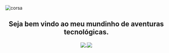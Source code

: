 <!--
**izaelgs/izaelgs** is a ✨ _special_ ✨ repository because its `README.md` (this file) appears on your GitHub profile.

Here are some ideas to get you started:

- 🔭 I’m currently working on ...
- 🌱 I’m currently learning ...
- 👯 I’m looking to collaborate on ...
- 🤔 I’m looking for help with ...
- 💬 Ask me about ...
- 📫 How to reach me: ...
- 😄 Pronouns: ...
- ⚡ Fun fact: ...
-->
![corsa](https://user-images.githubusercontent.com/72363296/123556527-0d030280-d762-11eb-92b1-944440dee84f.png)

<h2 align="center">
  Seja bem vindo ao meu mundinho de aventuras tecnológicas.
</h2>

<div align="center">
  <a href="https://github.com/izaelgs/github-readme-stats">
    <img align="center" src="https://github-readme-stats.vercel.app/api?username=izaelgs&show_icons=true&theme=radical&repo=github-readme-stats" />
  </a>
  <a href="https://github.com/izaelgs/convoychat">
    <img align="center" src="https://github-readme-stats.vercel.app/api/top-langs/?username=izaelgs&hide=html,scss&theme=radical&repo=convoychat" />
  </a>
</div>
